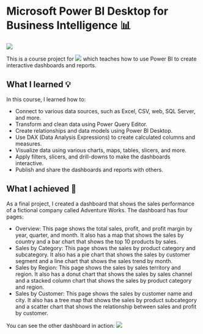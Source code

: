 # Microsoft Power BI Desktop for Business Intelligence 📊
![](https://github.com/shayanrsh/PowerBI-Course/blob/main/Power%20Bi%20Udemy%20Course%20Project%20LQ.gif)

This is a course project for ![](https://www.udemy.com/course/microsoft-power-bi-up-running-with-power-bi-desktop) which teaches how to use Power BI to create interactive dashboards and reports.

## What I learned 💡

In this course, I learned how to:

- Connect to various data sources, such as Excel, CSV, web, SQL Server, and more.
- Transform and clean data using Power Query Editor.
- Create relationships and data models using Power BI Desktop.
- Use DAX (Data Analysis Expressions) to create calculated columns and measures.
- Visualize data using various charts, maps, tables, slicers, and more.
- Apply filters, slicers, and drill-downs to make the dashboards interactive.
- Publish and share the dashboards and reports with others.

## What I achieved 🌟

As a final project, I created a dashboard that shows the sales performance of a fictional company called Adventure Works. The dashboard has four pages:

- Overview: This page shows the total sales, profit, and profit margin by year, quarter, and month. It also has a map that shows the sales by country and a bar chart that shows the top 10 products by sales.
- Sales by Category: This page shows the sales by product category and subcategory. It also has a pie chart that shows the sales by customer segment and a line chart that shows the sales trend by month.
- Sales by Region: This page shows the sales by sales territory and region. It also has a donut chart that shows the sales by sales channel and a stacked column chart that shows the sales by product category and region.
- Sales by Customer: This page shows the sales by customer name and city. It also has a tree map that shows the sales by product subcategory and a scatter chart that shows the relationship between sales and profit by customer.

You can see the other dashboard in action:
![](https://github.com/shayanrsh/PowerBI-Course/blob/main/MavenMarket_HQ.gif)


